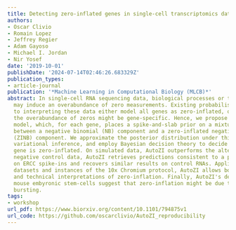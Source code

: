 ```yaml
---
title: Detecting zero-inflated genes in single-cell transcriptomics data
authors:
- Oscar Clivio
- Romain Lopez
- Jeffrey Regier
- Adam Gayoso
- Michael I. Jordan
- Nir Yosef
date: '2019-10-01'
publishDate: '2024-07-14T02:46:26.683329Z'
publication_types:
- article-journal
publication: '*Machine Learning in Computational Biology (MLCB)*'
abstract: In single-cell RNA sequencing data, biological processes or technical factors
  may induce an overabundance of zero measurements. Existing probabilistic approaches
  to interpreting these data either model all genes as zero-inflated, or none. But
  the overabundance of zeros might be gene-specific. Hence, we propose the AutoZI
  model, which, for each gene, places a spike-and-slab prior on a mixture assignment
  between a negative binomial (NB) component and a zero-inflated negative binomial
  (ZINB) component. We approximate the posterior distribution under this model using
  variational inference, and employ Bayesian decision theory to decide whether each
  gene is zero-inflated. On simulated data, AutoZI outperforms the alternatives. On
  negative control data, AutoZI retrieves predictions consistent to a previous study
  on ERCC spike-ins and recovers similar results on control RNAs. Applied to several
  datasets and instances of the 10x Chromium protocol, AutoZI allows both biological
  and technical interpretations of zero-inflation. Finally, AutoZI's decisions on
  mouse embyronic stem-cells suggest that zero-inflation might be due to transcriptional
  bursting.
tags:
- workshop
url_pdf: https://www.biorxiv.org/content/10.1101/794875v1
url_code: https://github.com/oscarclivio/AutoZI_reproducibility
---
```

